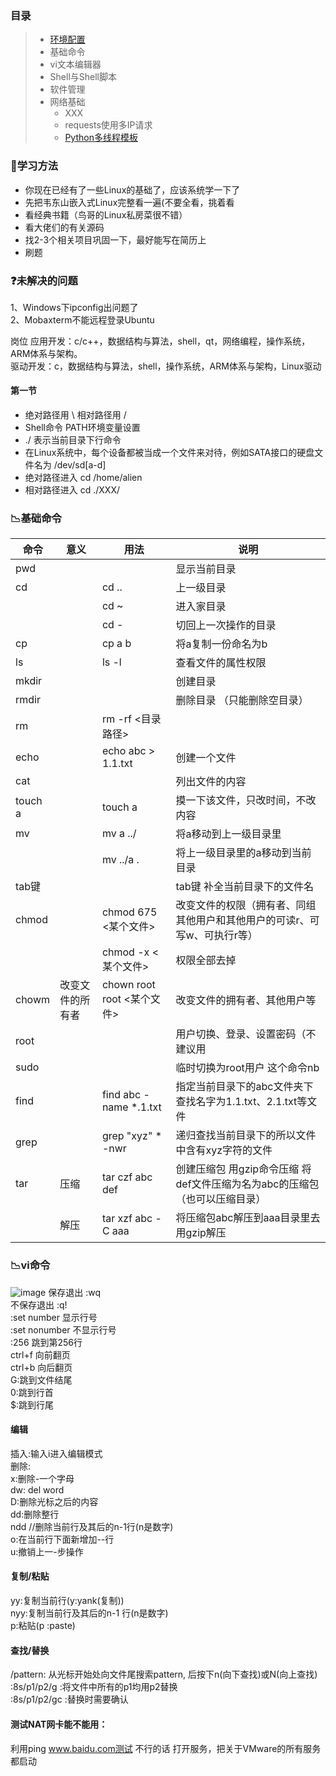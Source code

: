 ### 目录
> * [环境配置](https://py3.io/doc/python/quickstart.html)
> * 基础命令
> * vi文本编辑器
> * Shell与Shell脚本
> * 软件管理
> * 网络基础
>   * XXX
>   * requests使用多IP请求
>   * [Python多线程模板](code/MultiThread_Template.py)

### 🥉学习方法
* 你现在已经有了一些Linux的基础了，应该系统学一下了
* 先把韦东山嵌入式Linux完整看一遍(不要全看，挑着看  
* 看经典书籍（鸟哥的Linux私房菜很不错）
* 看大佬们的有关源码   
* 找2-3个相关项目巩固一下，最好能写在简历上 
* 刷题   

### ❓未解决的问题
1、Windows下ipconfig出问题了  
2、Mobaxterm不能远程登录Ubuntu  
  
  
岗位
应用开发：c/c++，数据结构与算法，shell，qt，网络编程，操作系统，ARM体系与架构。  
驱动开发：c，数据结构与算法，shell，操作系统，ARM体系与架构，Linux驱动  



#### 第一节
* 绝对路径用 \   相对路径用 /
* Shell命令  PATH环境变量设置
* ./ 表示当前目录下行命令  
* 在Linux系统中，每个设备都被当成一个文件来对待，例如SATA接口的硬盘文件名为 /dev/sd[a-d]  
* 绝对路径进入 cd /home/alien  
* 相对路径进入 cd ./XXX/  


### 📉基础命令

| 命令   | 意义                |                    用法            | 说明             |
| ------ | ------------------- |--------------------------------   | ---------------- |
| pwd    |                      |                                  |     显示当前目录   | 
| cd      |                     | cd ..                             | 上一级目录        |
|        |                       |cd ~                             |  进入家目录       |
|        |                      | cd -                               |  切回上一次操作的目录    |
| cp      |                     | cp a b                            |  将a复制一份命名为b        |
| ls       |                  | ls -l                               | 查看文件的属性权限             |
| mkdir    |                    |                                   | 创建目录        |
| rmdir   |                       |                                  |删除目录 （只能删除空目录）     |
| rm       |                     |rm -rf <目录路径>                   |         |
|  echo   |                    | echo abc > 1.1.txt                | 创建一个文件     |
| cat       |                    |                                | 列出文件的内容    |
| touch a       |              |touch a                           | 摸一下该文件，只改时间，不改内容    |
| mv   |                          |mv a ../                          |  将a移动到上一级目录里  |
|      |                            |    mv ../a .                   |  将上一级目录里的a移动到当前目录  |
| tab键    |                       |                               |tab键  补全当前目录下的文件名    |
| chmod   |                       |              chmod 675 <某个文件>            | 改变文件的权限（拥有者、同组其他用户和其他用户的可读r、可写w、可执行r等）  |
|     |                            |chmod -x <某个文件>                         |  权限全部去掉    |
|  chowm |改变文件的所有者           |   chown root root <某个文件>              |改变文件的拥有者、其他用户等   |
| root |                             |                            | 用户切换、登录、设置密码（不建议用  |
| sudo   |                            |                           | 临时切换为root用户  这个命令nb  |
| find |                             |    find abc -name *.1.txt                        | 指定当前目录下的abc文件夹下查找名字为1.1.txt、2.1.txt等文件 |
| grep   |                            |    grep "xyz" * -nwr             | 递归查找当前目录下的所以文件中含有xyz字符的文件  |
| tar  |   压缩                 |     tar czf abc def              |  创建压缩包 用gzip命令压缩 将def文件压缩为名为abc的压缩包（也可以压缩目录） |
|     |    解压                |     tar xzf abc -C aaa            | 将压缩包abc解压到aaa目录里去 用gzip解压  |

### 📉vi命令
![image](https://github.com/zhaodaer/Notes/assets/141413040/0ef785b2-29ad-425a-b9b7-d1534f6e392d)
保存退出        :wq  
不保存退出       :q!  
:set number   显示行号  
:set nonumber   不显示行号  
:256  跳到第256行  
ctrl+f  向前翻页  
ctrl+b  向后翻页  
G:跳到文件结尾  
0:跳到行首  
$:跳到行尾  

#### 编辑  
插入:输入i进入编辑模式  
删除:  
x:删除-一个字母  
dw: del word  
D:删除光标之后的内容  
dd:删除整行  
ndd //删除当前行及其后的n-1行(n是数字)  
o:在当前行下面新增加--行  
u:撤销上一-步操作  

#### 复制/粘贴  
yy:复制当前行(y:yank(复制))   
nyy:复制当前行及其后的n-1 行(n是数字)  
p:粘贴(p :paste)  

#### 查找/替换  
/pattern: 从光标开始处向文件尾搜索pattern, 后按下n(向下查找)或N(向上查找)  
:8s/p1/p2/g :将文件中所有的p1均用p2替换  
:8s/p1/p2/gc :替换时需要确认  


#### 测试NAT网卡能不能用：
利用ping www.baidu.com测试
不行的话 打开服务，把关于VMware的所有服务都启动



